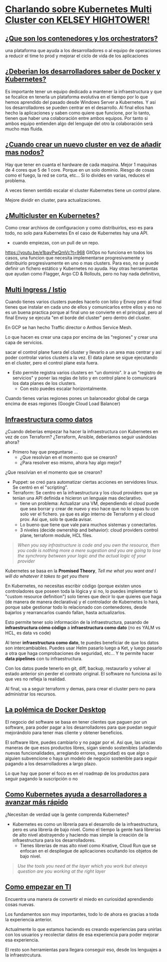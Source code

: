 # [Charlando sobre Kubernetes Multi Cluster con KELSEY HIGHTOWER!](https://www.youtube.com/watch?v=e1bavPwQmVc)

## [¿Que son los contenedores y los orchestrators?](https://youtu.be/e1bavPwQmVc?t=315)

una plataforma que ayuda a los desarrolladores o al equipo de operaciones a reducir el time to prod y mejorar el ciclo de vida de los aplicaciones

## [¿Deberian los desarrolladores saber de Docker y Kubernetes?](https://youtu.be/e1bavPwQmVc?t=393)

Es importante tener un equipo dedicado a mantener la infraestructura y que se focalice en tenerla un plataforma evolutiva en el tiempo por lo que hemos aprendido del pasado desde Windows Server a Kubernetes. Y así los desarrolladores se pueden centrar en el desarrollo. Al final ellos han hecho la aplicaciones y saben como quiere que funcione, por lo tanto, tienen que haber una colaboración entre ambos equipos. Por tanto si ambos equipo entienden algo del lenguaje del otro la colaboración será mucho mas fluida.

## [¿Cuando crear un nuevo cluster en vez de añadir mas nodos?](https://youtu.be/e1bavPwQmVc?t=561)

Hay que tener en cuanta el hardware de cada maquina. Mejor 1 maquinas de 4 cores que 5 de 1 core.
Porque en un solo dominio. Riesgo de cosas como el fuego, la red se corta, etc... Si lo divides en varias, reduces el problema.

A veces tienen sentido escalar el cluster
Kubernetes tiene un control plane.

Mejore dividir en cluster, para actualizaciones.

## [¿Multicluster en Kubernetes?](https://youtu.be/e1bavPwQmVc?t=744)

Como crear archivos de configuracion y como distribuirlos, eso es para todo, no solo para Kubernetes
En el caso de Kubernetes hay una API.

- cuando empiezas, con un pull de un repo.

<https://youtu.be/e1bavPwQmVc?t=968>
GitOps no funciona en todos los casos, una funcion que necesita implementarse progresivamente y distribuirlo progresivamente en uno o mas clusters. Para eso, no se puede definir un fichero estático y Kubernetes no ayuda. Hay otras herramientas que ayudan como Flagger, Argo CD & Rollouts, pero no hay nada definitivo,

## [Multi Ingress / Istio](https://youtu.be/e1bavPwQmVc?t=1040)

Cuando tienes varios clusters puedes hacerlo con Istio y Envoy pero al final tienes que instalar en cada uno de ellos y comunicarlos entre ellos y eso no es un buena practica porque al final uno se convierte en el principal, pero al final Envoy se ejecuta "en el borde del cluster" pero dentro del cluster.

En GCP se han hecho Traffic director o Anthos Service Mesh.

Lo que hacen es crear una capa por encima de las "regiones" y crear una capa de servicios.

sacar el control plane fuera del cluster y llevarlo a un area mas centrar y así poder controlar varios clusters a la vez.
El data plane se sigue ejecutando en el cluster, pero el control plane esta fuera.

- Esto permite registra varios clusters en "un dominio". Ir a un "registro de servicios" y poner las reglas de Istio y en control plane lo comunicará los data planes de los clusters.
  - Con esto puedes escalar horizontalmente.

Cuando tienes varias regiones pones un balanceador global de carga encima de esas regiones (Google Cloud Load Balancer)

## [Infraestructura como datos](https://youtu.be/e1bavPwQmVc?t=1361)

¿Cuando deberias empezar ha hacer la infraestructura con Kubernetes en vez de con Terraform? ¿Terraform, Ansible, deberíamos seguir usándolas ahora?

- Primero hay que preguntarse ...
  - ¿Que resolvían en el momento que se crearon?
  - ¿Para resolver eso mismo, ahora hay algo mejor?

¿Que resolvían en el momento que se crearon?

- Puppet: se creó para automatizar ciertas acciones en servidores linux. Se centró en el "scripting".
- Terraform: Se centro en la infraestructura y los cloud providers que ya tenían una API definida e hicieron un lenguaje mas declarativo.
  - tiene un problema: Actualizar una VM, dependiendo el cloud puede que sea borrar y crear de nuevo y eso hace que no lo sepas tu con solo ver el fichero. ya que es algo interno de Terraform y el cloud prov. Así que, solo te queda avisar.
  - Lo bueno que tiene que vale para muchos sistemas y conectarlos.
  - 3 niveles (decide ownership and behavior): cloud providers control plane, terraform module, HCL files.

> _When you say infrastructure is code and you own the resource, then you code is nothing more a mere sugestion and you are going to lose the synchrony between your logic and the actual logic of your provider_

Kubernetes se basa en la **Promised Theory**, _Tell me what you want and I will do whatever it takes to get you there_

En Kubernetes, no necesitas escribir código (porque existen unos controladores que poseen toda la lógica y si no, lo puedes implementar tú "custom resource definition") solo tienes que decir lo que quieres que haga (de manera de manera declarativa) y el controlador de Kubernetes lo hará, porque sabe gestionar todo lo relacionado con contenedores, desde bajarlos y rearrancarlos cuando fallan, hasta actualizarlos.

Esto permite tener solo información de la infraestructura, pasando de **infraestructura cómo código** a **infraestructura como dato** (no es YALM vs HCL, es data vs code)

Al tener **infraestructura como dato**, te puedes beneficiar de que los datos son intercambiables. Puedes usar Helm pasarlo luego a Ket, y luego pasarlo a otra que haga comprobaciones de seguridad, etc... Y te permite hacer **data pipelines** con tu infraestructura.

Con los datos puede tenerlo en git, diff, backup, restaurarlo y volver al estado anterior sin perder el contrato original. El software no funciona así lo que ves no refleja la realidad.

Al final, va a seguir terraform y demas, para crear el cluster pero no para administrar los recursos.

## [La polémica de Docker Desktop](https://youtu.be/e1bavPwQmVc?t=)

El negocio del software se basa en tener clientes que paguen por un software, para poder pagar a los desarrolladores para que puedan seguir mejorándolo para tener mas cliente y obtener beneficios.

El software libre, puedes cambiarlo y no pagar por el. Así que, las unicas maneras de que esos productos libres, sigan siendo sostenibles (añadiendo nuevas funcionalidades, arreglando errores, seguridad) es que algo o alguien subvencione o haya un modelo de negocio sostenible para seguir pagando a los desarrolladores a largo plazo.

Lo que hay que poner el foco es en el roadmap de los productos para seguir pagando la suscripción o no

## [Como Kubernetes ayuda a desarrolladores a avanzar más rápido](https://youtu.be/e1bavPwQmVc?t=)

¿Necesitan de verdad uqe la gente comprenda Kubernetes?

- Kubernetes es como un librería para el desarrollo de la infraestructura, pero es una librería de bajo nivel. Como el tiempo la gente hará librerías de alto nivel abstrayendo y haciendo mas simple la creación de la infraestructura para los desarrolladores.
  - Tienes librerías de mas alto nivel como Knative, Cloud Run que se enfocan en el despliegue de aplicaciones ocultando los objetos de bajo nivel.

> _Use the tools you need at the layer which you work but always question are you working at the right layer_

## [Como empezar en TI](https://youtu.be/e1bavPwQmVc?t=2197)

Encuentra una manera de convertir el miedo en curiosidad aprendiendo cosas nuevas.

Los fundamentos son muy importantes, todo lo de ahora es gracias a toda la experiencia anterior.

Actualmente lo que estamos haciendo es creando experiencias para unirlas con los usuarios y recolectar datos de esa experiencia para poder mejorar esa experiencia.

El resto son herramientas para llegara conseguir eso, desde los lenguajes a la infraestrcutura.
